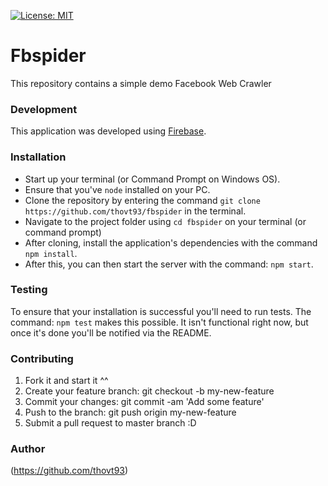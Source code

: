 
[![License: MIT](https://img.shields.io/badge/License-MIT-yellow.svg)](https://opensource.org/licenses/MIT)

# Fbspider

This repository contains a simple demo Facebook Web Crawler

### Development
This application was developed using [Firebase](http://firebase.com/). 

### Installation
* Start up your terminal (or Command Prompt on Windows OS).
* Ensure that you've `node` installed on your PC.
* Clone the repository by entering the command `git clone https://github.com/thovt93/fbspider` in the terminal.
* Navigate to the project folder using `cd fbspider` on your terminal (or command prompt)
* After cloning, install the application's dependencies with the command `npm install`.
* After this, you can then start the server with the command: `npm start`.

### Testing
To ensure that your installation is successful you'll need to run tests.
The command: `npm test` makes this possible. It isn't functional right now, but once it's done you'll be notified via the README.
 
### Contributing
1. Fork it and start it ^^
2. Create your feature branch: git checkout -b my-new-feature
3. Commit your changes: git commit -am 'Add some feature'
4. Push to the branch: git push origin my-new-feature
5. Submit a pull request to master branch :D

### Author
(https://github.com/thovt93)
